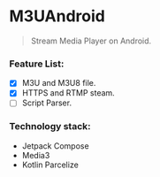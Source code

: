 # M3UAndroid
> Stream Media Player on Android.

### Feature List:

- [x] M3U and M3U8 file.
- [x] HTTPS and RTMP steam.
- [ ] Script Parser.

### Technology stack:
- Jetpack Compose
- Media3
- Kotlin Parcelize
